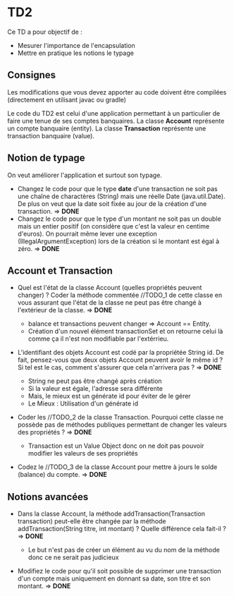 # TD2
Ce TD a pour objectif de :

* Mesurer l'importance de l'encapsulation
* Mettre en pratique les notions le typage

## Consignes

Les modifications que vous devez apporter au code doivent être compilées (directement en utilisant javac ou gradle)

Le code du TD2 est celui d'une application permettant à un particulier de faire une tenue de ses comptes banquaires. La classe **Account** représente un compte banquaire (entity). La classe **Transaction** représente une transaction banquaire (value).

## Notion de typage

On veut améliorer l'application et surtout son typage.

* Changez le code pour que le type **date** d'une transaction ne soit pas une chaîne de charactères (String) mais une réelle Date (java.util.Date). De plus on veut que la date soit fixée au jour de la création d'une transaction. => **DONE**
* Changez le code pour que le type d'un montant ne soit pas un double mais un entier positif (on considère que c'est la valeur en centime d'euros). On pourrait même lever une exception (IllegalArgumentException) lors de la création si le montant est égal à zéro. => **DONE**

## Account et Transaction

* Quel est l'état de la classe Account (quelles propriétés peuvent changer) ? Coder la méthode commentée //TODO_1 de cette classe en vous assurant que l'état de la classe ne peut pas être changé à l'extérieur de la classe. => **DONE**

  - balance et transactions peuvent changer => Account == Entity.
  - Création d'un nouvel élément transactionSet et on retourne celui là comme ça il n'est non modifiable par l'extérrieu.

* L'identifiant des objets Account est codé par la propriétée String id. De fait, pensez-vous que deux objets Account peuvent avoir le même id ? Si tel est le cas, comment s'assurer que cela n'arrivera pas ? => **DONE**
  - String ne peut pas être changé après création
  - Si la valeur est égale, l'adresse sera différente
  - Mais, le mieux est un générate id pour éviter de le gérer
  - Le Mieux :  Utilisation d'un générate id

* Coder les //TODO_2 de la classe Transaction. Pourquoi cette classe ne possède pas de méthodes publiques permettant de changer les valeurs des propriétés ? => **DONE**
  - Transaction est un Value Object donc on ne doit pas pouvoir modifier les valeurs de ses propriétés

* Codez le //TODO_3 de la classe Account pour mettre à jours le solde (balance) du compte. => **DONE**

## Notions avancées

* Dans la classe Account, la méthode addTransaction(Transaction transaction) peut-elle être changée par la méthode addTransaction(String titre, int montant) ? Quelle différence cela fait-il ? => **DONE**

	 - Le but n'est pas de créer un élément au vu du nom de la méthode donc ce ne serait pas judicieux

* Modifiez le code pour qu'il soit possible de supprimer une transaction d'un compte mais uniquement en donnant sa date, son titre et son montant. => **DONE**
